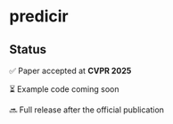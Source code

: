 # predicir
## Status
✅ Paper accepted at **CVPR 2025**

⏳ Example code coming soon

🔜 Full release after the official publication
